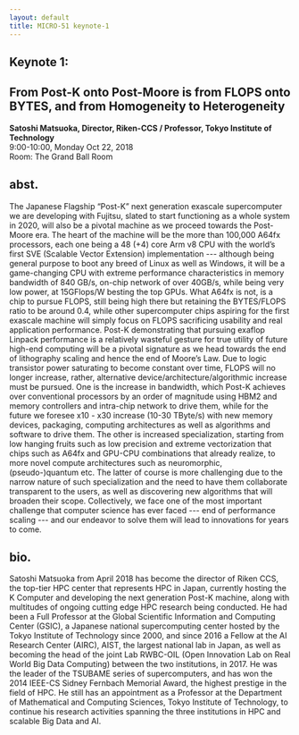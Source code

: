 ```yaml
---
layout: default
title: MICRO-51 keynote-1
---
```


## Keynote 1: 
## From Post-K onto Post-Moore is from FLOPS onto BYTES, and from Homogeneity to Heterogeneity
**Satoshi Matsuoka, Director, Riken-CCS / Professor, Tokyo Institute of Technology**<br>
9:00-10:00, Monday Oct 22, 2018<br>
Room: The Grand Ball Room

## abst.
The Japanese Flagship “Post-K” next generation exascale supercomputer we are developing with Fujitsu, slated to start functioning as a whole system in 2020, will also be a pivotal machine as we proceed towards the Post-Moore era. The heart of the machine will be the more than 100,000 A64fx processors, each one being a 48 (+4) core Arm v8 CPU with the world’s first SVE (Scalable Vector Extension) implementation --- although being general purpose to boot any breed of Linux as well as Windows, it will be a game-changing CPU with extreme performance characteristics in memory bandwidth of 840 GB/s, on-chip network of over 40GB/s, while being very low power, at 15GFlops/W besting the top GPUs. What A64fx is not, is a chip to pursue FLOPS, still being high there but retaining the BYTES/FLOPS ratio to be around 0.4, while other supercomputer chips aspiring for the first exascale machine will simply focus on FLOPS sacrificing usability and real application performance. Post-K demonstrating that pursuing exaflop Linpack performance is a relatively wasteful gesture for true utility of future high-end computing will be a pivotal signature as we head towards the end of lithography scaling and hence the end of Moore’s Law. Due to logic transistor power saturating to become constant over time, FLOPS will no longer increase, rather, alternative device/architecture/algorithmic increase must be pursued. One is the increase in bandwidth, which Post-K achieves over conventional processors by an order of magnitude using HBM2 and memory controllers and intra-chip network to drive them, while for the future we foresee x10 - x30 increase (10-30 TByte/s) with new memory devices, packaging, computing architectures as well as algorithms and software to drive them. The other is increased specialization, starting from low hanging fruits such as low precision and extreme vectorization that chips such as A64fx and GPU-CPU combinations that already realize, to more novel compute architectures such as neuromorphic, (pseudo-)quantum etc. The latter of course is more challenging due to the narrow nature of such specialization and the need to have them collaborate transparent to the users, as well as discovering new algorithms that will broaden their scope. Collectively, we face one of the most important challenge that computer science has ever faced --- end of performance scaling --- and our endeavor to solve them will lead to innovations for years to come. 

## bio.
Satoshi Matsuoka from April 2018 has become the director of Riken CCS, the top-tier HPC center that represents HPC in Japan, currently hosting the K Computer and developing the next generation Post-K machine, along with multitudes of ongoing cutting edge HPC research being conducted. He had been a Full Professor at the Global Scientific Information and Computing Center (GSIC), a Japanese national supercomputing center hosted by the Tokyo Institute of Technology since 2000, and since 2016 a Fellow at the AI Research Center (AIRC), AIST, the largest national lab in Japan, as well as becoming the head of the joint Lab RWBC-OIL (Open Innovation Lab on Real World Big Data Computing) between the two institutions, in 2017. He was the leader of the TSUBAME series of supercomputers, and has won the 2014 IEEE-CS Sidney Fernbach Memorial Award, the highest prestige in the field of HPC. He still has an appointment as a Professor at the Department of Mathematical and Computing Sciences, Tokyo Institute of Technology, to continue his research activities spanning the three institutions in HPC and scalable Big Data and AI. 
